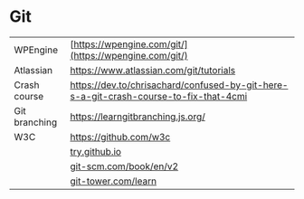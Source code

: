 # Git

|  |  |
| :--- | :--- |
| WPEngine | [https://wpengine.com/git/](https://wpengine.com/git/) |
| Atlassian | https://www.atlassian.com/git/tutorials |
| Crash course | https://dev.to/chrisachard/confused-by-git-here-s-a-git-crash-course-to-fix-that-4cmi |
| Git branching | https://learngitbranching.js.org/ |
| W3C | https://github.com/w3c |
|  | [try.github.io](https://hashnode.com/util/redirect?url=https://try.github.io/) |
|  | [git-scm.com/book/en/v2](https://hashnode.com/util/redirect?url=https://git-scm.com/book/en/v2) |
|  | [git-tower.com/learn](https://hashnode.com/util/redirect?url=https://www.git-tower.com/learn/) |



